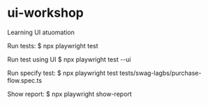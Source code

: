 # ui-workshop
Learning UI atuomation


Run tests:
$ npx playwright test

Run test using UI
$ npx playwright test --ui

Run specify test:
$ npx playwright test tests/swag-lagbs/purchase-flow.spec.ts 

Show report:
$ npx playwright show-report